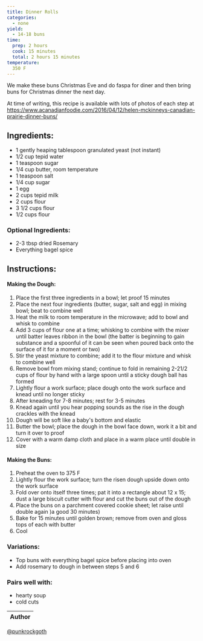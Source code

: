 ```yaml
---
title: Dinner Rolls
categories:
  - none
yield:
  - 14-18 buns
time:  
  prep: 2 hours
  cook: 15 minutes
  total: 2 hours 15 minutes
temperature:
  350 F
---
```

We make these buns Christmas Eve and do faspa for diner and then bring buns for Christmas dinner the next day.

At time of writing, this recipe is available with lots of photos of each step at https://www.acanadianfoodie.com/2016/04/12/helen-mckinneys-canadian-prairie-dinner-buns/

## Ingredients:
* 1 gently heaping tablespoon granulated yeast (not instant)
* 1/2 cup tepid water
* 1 teaspoon sugar
* 1/4 cup butter, room temperature
* 1 teaspoon salt
* 1/4 cup sugar
* 1 egg
* 2 cups tepid milk
* 2 cups flour
* 3 1/2 cups flour
* 1/2 cups flour

### Optional Ingredients:
* 2-3 tbsp dried Rosemary
* Everything bagel spice
 
## Instructions:
#### Making the Dough:
1. Place the first three ingredients in a bowl; let proof 15 minutes
2. Place the next four ingredients (butter, sugar, salt and egg) in mixing bowl; beat to combine well
3. Heat the milk to room temperature in the microwave; add to bowl and whisk to combine
4. Add 3 cups of flour one at a time; whisking to combine with the mixer until batter leaves ribbon in the bowl (the batter is beginning to gain substance and a spoonful of it can be seen when poured back onto the surface of it for a moment or two)
5. Stir the yeast mixture to combine; add it to the flour mixture and whisk to combine well
6. Remove bowl from mixing stand; continue to fold in remaining 2-21/2 cups of flour by hand with a large spoon until a sticky dough ball has formed
7. Lightly flour a work surface; place dough onto the work surface and knead until no longer sticky
8. After kneading for 7-8 minutes; rest for 3-5 minutes
9. Knead again until you hear popping sounds as the rise in the dough crackles with the knead
10. Dough will be soft like a baby's bottom and elastic
11. Butter the bowl; place the dough in the bowl face down, work it a bit and turn it over to proof
12. Cover with a warm damp cloth and place in a warm place until double in size

#### Making the Buns:
1. Preheat the oven to 375 F
2. Lightly flour the work surface; turn the risen dough upside down onto the work surface
3. Fold over onto itself three times; pat it into a rectangle about 12 x 15; dust a large biscuit cutter with flour and cut the buns out of the dough
4. Place the buns on a parchment covered cookie sheet; let raise until double again )a good 30 minutes)
5. Bake for 15 minutes until golden brown; remove from oven and gloss tops of each with butter
6. Cool


### Variations:
* Top buns with everything bagel spice before placing into oven
* Add rosemary to dough in between steps 5 and 6

### Pairs well with:
* hearty soup
* cold cuts

Author |
------ |
[@punkrockgoth](https://github.com/punkrockgoth)
